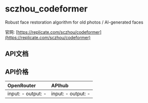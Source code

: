# sczhou_codeformer

Robust face restoration algorithm for old photos / AI-generated faces

官网: [https://replicate.com/sczhou/codeformer](https://replicate.com/sczhou/codeformer)

## API文档



## API价格

| OpenRouter | APIhub |
|:---|:---|
| input: - output: - | input: - output: - |
